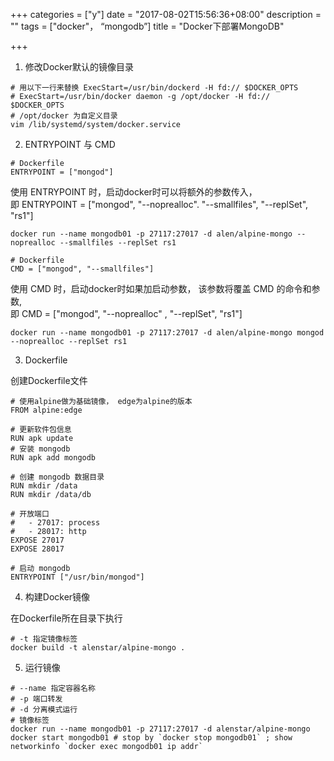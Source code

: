 +++
categories = ["y"]
date = "2017-08-02T15:56:36+08:00"
description = ""
tags = ["docker"， “mongodb”]
title = "Docker下部署MongoDB"

+++

1. 修改Docker默认的镜像目录

```
# 用以下一行来替换 ExecStart=/usr/bin/dockerd -H fd:// $DOCKER_OPTS
# ExecStart=/usr/bin/docker daemon -g /opt/docker -H fd:// $DOCKER_OPTS
# /opt/docker 为自定义目录 
vim /lib/systemd/system/docker.service
```

2. ENTRYPOINT 与 CMD

```
# Dockerfile
ENTRYPOINT = ["mongod"]
```
使用 ENTRYPOINT 时，启动docker时可以将额外的参数传入，  
即 ENTRYPOINT = ["mongod", "--noprealloc". "--smallfiles", "--replSet", "rs1"]

```
docker run --name mongodb01 -p 27117:27017 -d alen/alpine-mongo --noprealloc --smallfiles --replSet rs1
```

```
# Dockerfile
CMD = ["mongod", "--smallfiles"]
```
使用 CMD 时，启动docker时如果加启动参数， 该参数将覆盖 CMD 的命令和参数,  
即 CMD = ["mongod", "--noprealloc" , "--replSet", "rs1"]

```
docker run --name mongodb01 -p 27117:27017 -d alen/alpine-mongo mongod --noprealloc --replSet rs1
```

3. Dockerfile

创建Dockerfile文件

```
# 使用alpine做为基础镜像， edge为alpine的版本 
FROM alpine:edge

# 更新软件包信息
RUN apk update
# 安装 mongodb
RUN apk add mongodb

# 创建 mongodb 数据目录
RUN mkdir /data
RUN mkdir /data/db

# 开放端口
#   - 27017: process
#   - 28017: http
EXPOSE 27017
EXPOSE 28017

# 启动 mongodb
ENTRYPOINT ["/usr/bin/mongod"]
```

4. 构建Docker镜像

在Dockerfile所在目录下执行

```
# -t 指定镜像标签
docker build -t alenstar/alpine-mongo .
```
5. 运行镜像

```
# --name 指定容器名称
# -p 端口转发
# -d 分离模式运行
# 镜像标签
docker run --name mongodb01 -p 27117:27017 -d alenstar/alpine-mongo
docker start mongodb01 # stop by `docker stop mongodb01` ; show networkinfo `docker exec mongodb01 ip addr`
```